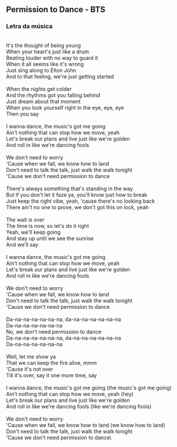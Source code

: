 ## Permission to Dance - BTS

### Letra da música
\
It's the thought of being young\
When your heart's just like a drum\
Beating louder with no way to guard it\
When it all seems like it's wrong\
Just sing along to Elton John\
And to that feeling, we're just getting started\
\
When the nights get colder\
And the rhythms got you falling behind\
Just dream about that moment\
When you look yourself right in the eye, eye, eye\
Then you say\
\
I wanna dance, the music's got me going\
Ain't nothing that can stop how we move, yeah\
Let's break our plans and live just like we're golden\
And roll in like we're dancing fools\
\
We don't need to worry\
'Cause when we fall, we know how to land\
Don't need to talk the talk, just walk the walk tonight\
'Cause we don't need permission to dance\
\
There's always something that's standing in the way\
But if you don't let it faze ya, you'll know just how to break\
Just keep the right vibe, yeah, 'cause there's no looking back\
There ain't no one to prove, we don't got this on lock, yeah\
\
The wait is over\
The time is now, so let's do it right\
Yeah, we'll keep going\
And stay up until we see the sunrise\
And we'll say\
\
I wanna dance, the music's got me going\
Ain't nothing that can stop how we move, yeah\
Let's break our plans and live just like we're golden\
And roll in like we're dancing fools\
\
We don't need to worry\
'Cause when we fall, we know how to land\
Don't need to talk the talk, just walk the walk tonight\
'Cause we don't need permission to dance\
\
Da-na-na-na-na-na-na, da-na-na-na-na-na-na\
Da-na-na-na-na-na-na\
No, we don't need permission to dance\
Da-na-na-na-na-na-na, da-na-na-na-na-na-na\
Da-na-na-na-na-na-na\
\
Well, let me show ya\
That we can keep the fire alive, mmm\
'Cause it's not over\
Till it's over, say it one more time, say\
\
I wanna dance, the music's got me going (the music's got me going)\
Ain't nothing that can stop how we move, yeah (hey)\
Let's break our plans and live just like we're golden\
And roll in like we're dancing fools (like we're dancing fools)\
\
We don't need to worry\
'Cause when we fall, we know how to land (we know how to land)\
Don't need to talk the talk, just walk the walk tonight\
'Cause we don't need permission to dance\